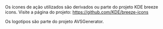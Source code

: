 Os ícones de ação utilizados são derivados ou parte do projeto KDE breeze icons.
Visite a página do projeto: https://github.com/KDE/breeze-icons

Os logotipos são parte do projeto AVSGenerator.
